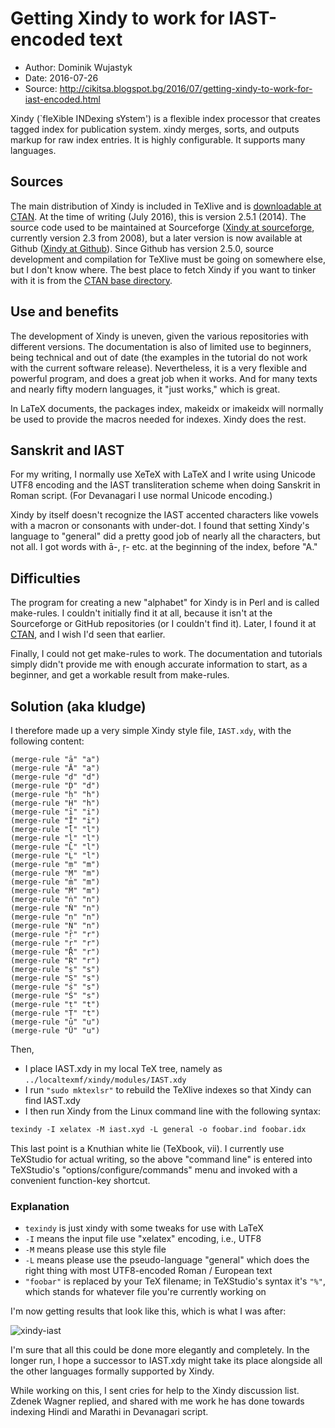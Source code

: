 # Getting Xindy to work for IAST-encoded text

- Author: Dominik Wujastyk
- Date: 2016-07-26
- Source: <http://cikitsa.blogspot.bg/2016/07/getting-xindy-to-work-for-iast-encoded.html>

Xindy (`fleXible INDexing sYstem') is a flexible index processor that
creates tagged index for publication system. xindy merges, sorts, and
outputs markup for raw index entries. It is highly configurable. It
supports many languages.

## Sources

The main distribution of Xindy is included in TeXlive and is
[downloadable at CTAN](https://www.ctan.org/pkg/xindy?lang=en). At the time
of writing (July 2016), this is version 2.5.1 (2014). The source code used
to be maintained at Sourceforge ([Xindy at sourceforge](http://xindy.sourceforge.net/),
currently version 2.3 from 2008), but a later version is now available
at Github ([Xindy at Github](https://github.com/jschrod/xindy.ctan)).
Since Github has version 2.5.0, source development and compilation for TeXlive
must be going on somewhere else, but I don't know where. The best place to
fetch Xindy if you want to tinker with it is from the
[CTAN base directory](https://www.ctan.org/tex-archive/indexing/xindy/base).

## Use and benefits

The development of Xindy is uneven, given the various repositories with
different versions. The documentation is also of limited use to beginners,
being technical and out of date (the examples in the tutorial do not work
with the current software release). Nevertheless, it is a very flexible
and powerful program, and does a great job when it works. And for many texts
and nearly fifty modern languages, it "just works," which is great.

In LaTeX documents, the packages index, makeidx or imakeidx will normally be
used to provide the macros needed for indexes. Xindy does the rest.

## Sanskrit and IAST

For my writing, I normally use XeTeX with LaTeX and I write using Unicode
UTF8 encoding and the IAST transliteration scheme when doing Sanskrit in
Roman script. (For Devanagari I use normal Unicode encoding.)

Xindy by itself doesn't recognize the IAST accented characters like vowels
with a macron or consonants with under-dot. I found that setting Xindy's
language to "general" did a pretty good job of nearly all the characters,
but not all. I got words with ā-, ṛ- etc. at the beginning of the index,
before "A."

## Difficulties

The program for creating a new "alphabet" for Xindy is in Perl and is
called make-rules. I couldn't initially find it at all, because it isn't
at the Sourceforge or GitHub repositories (or I couldn't find it). Later,
I found it at [CTAN](https://www.ctan.org/tex-archive/indexing/xindy/base),
and I wish I'd seen that earlier.

Finally, I could not get make-rules to work. The documentation and tutorials
simply didn't provide me with enough accurate information to start,
as a beginner, and get a workable result from make-rules.

## Solution (aka kludge)

I therefore made up a very simple Xindy style file,
`IAST.xdy`, with the following content:

```
(merge-rule "ā" "a")
(merge-rule "Ā" "a")
(merge-rule "ḍ" "d")
(merge-rule "Ḍ" "d")
(merge-rule "ḥ" "h")
(merge-rule "Ḥ" "h")
(merge-rule "ī" "i")
(merge-rule "Ī" "i")
(merge-rule "ḹ" "l")
(merge-rule "ḷ" "l")
(merge-rule "Ḹ" "l")
(merge-rule "Ḷ" "l")
(merge-rule "ṃ" "m")
(merge-rule "Ṃ" "m")
(merge-rule "ṁ" "m")
(merge-rule "Ṁ" "m")
(merge-rule "ṅ" "n")
(merge-rule "Ṅ" "n")
(merge-rule "ṇ" "n")
(merge-rule "Ṇ" "n")
(merge-rule "ṝ" "r")
(merge-rule "ṛ" "r")
(merge-rule "Ṝ" "r")
(merge-rule "Ṛ" "r")
(merge-rule "ṣ" "s")
(merge-rule "Ṣ" "s")
(merge-rule "ś" "s")
(merge-rule "Ś" "s")
(merge-rule "ṭ" "t")
(merge-rule "Ṭ" "t")
(merge-rule "ū" "u")
(merge-rule "Ū" "u")
```

Then,

- I place IAST.xdy in my local TeX tree, namely as
`../localtexmf/xindy/modules/IAST.xdy`
- I run `"sudo mktexlsr"` to rebuild the TeXlive indexes so that Xindy can
find IAST.xdy
- I then run Xindy from the Linux command line with the following syntax:

```tex
texindy -I xelatex -M iast.xyd -L general -o foobar.ind foobar.idx
```

This last point is a Knuthian white lie (TeXbook, vii). I currently use
TeXStudio for actual writing, so the above "command line" is entered into
TeXStudio's "options/configure/commands" menu and invoked with a convenient
function-key shortcut.

### Explanation

- `texindy` is just xindy with some tweaks for use with LaTeX
- `-I` means the input file use "xelatex" encoding, i.e., UTF8
- `-M` means please use this style file
- `-L` means please use the pseudo-language "general" which does the right
thing with most UTF8-encoded Roman / European text
- `"foobar"` is replaced by your TeX filename; in TeXStudio's syntax
it's `"%"`, which stands for whatever file you're currently working on

I'm now getting results that look like this, which is what I was after:

![xindy-iast](https://1.bp.blogspot.com/-wrANp6AWRag/V5cs2YGf3FI/AAAAAAAAhOw/BFdrWQDUd0klQZzBeXfWq--iirZteaeyACLcB/s1600/Screenshot%2Bfrom%2B2016-07-26%2B11-26-25.png)

I'm sure that all this could be done more elegantly and completely.
In the longer run, I hope a successor to IAST.xdy might take its place
alongside all the other languages formally supported by Xindy.

While working on this, I sent cries for help to the Xindy discussion list.
Zdenek Wagner replied, and shared with me work he has done towards indexing
Hindi and Marathi in Devanagari script.
